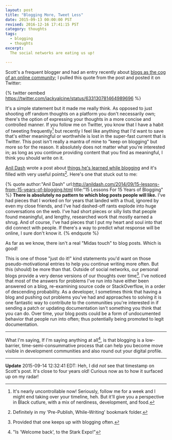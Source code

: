 ```yaml
---
layout: post
title: "Blogging More, Tweet Less"
date: 2015-09-13 00:00:00 PST
revised: 2016-12-16 17:41:15 PST
category: thoughts
tags:
  - blogging
  - thoughts
excerpt:
  The social networks are eating us up!

---
```


Scott's a frequent blogger and had an entry recently about [blogs as
the cog of an online community][1]; I pulled this quote from the
post and posted it on Twitter:

{% twitter oembed https://twitter.com/jackyalcine/status/633130781464989696 %}

It's a simple statement but it made me really think. As opposed to just shooting
off random thoughts on a platform you don't necessarily own; there's the option
of expressing your thoughts in a more concise and controlled manner. If you
follow me on Twitter, you know that I have a habit of tweeting frequently[^1]
but recently I feel like anything that I'd want to save that's either meaningful
or worthwhile is lost in the super-fast current that is Twitter. This post isn't
really a mantra of mine to "keep on blogging" but more so for the reason. It
absolutely does not matter what you're interested in; as long as you continue
providing content that you find as meaningful, I think you should write on it.

[Anil Dash][] wrote a post about [things he's learned while blogging][2] and
it's filled with very useful points[^2]. Here's one that stuck out to me:

{% quote author:"Anil Dash" url:http://anildash.com/2014/09/15-lessons-from-15-years-of-blogging.html title:"15 Lessons For 15 Years of Blogging" %}
**There is absolutely no pattern to which blog posts people will like.** I've
had pieces that I worked on for years that landed with a thud, ignored by
even my close friends, and I've had dashed-off rants explode into huge
conversations on the web. I've had short pieces or silly lists that people
found meaningful, and lengthy, researched work that mostly earned a shrug.
And of course, I've had pieces that I put my heart and soul into that did
connect with people. If there's a way to predict what response will be
online, I sure don't know it.
{% endquote %}

As far as we know, there isn't a real "Midas touch" to blog posts. Which is
good!

This is one of those "just do it!" kind statements you'd want on those
pseudo-motivational entries to help you continue writing more often. But this
(should) be more than that. Outside of social networks, our personal blogs
provide a very dense versions of our thoughts over time[^3]. I've noticed that
most of the answers for problems I've run into have either been answered on
a blog, re-examining source code or StackOverflow, in a order of descending
probability. As a developer, I sometimes think that having a blog and pushing
out problems you've had and approaches to solving it is one fantastic way to
contribute to the communities you're interested in if sending a patch or
updating documentation isn't something you think that you can do. Over time,
your blog posts could be a form of undocumented behavior that people run into
often; thus potentially being promoted to legit documentation.

---

What I'm saying, If I'm saying anything at all[^4], is that blogging is a
low-barrier, time-semi-consummative process that can help you become move
visible in development communities and also round out your digital profile.

---

**Update** 2015-09-14 12:32:41 EDT: Heh, I did _not_ see that timestamp on
Scott's post. It's close to four years old! Curious now as to how it surfaced up
on my radar!

[1]: http://www.hanselman.com/blog/YourBlogIsTheEngineOfCommunity.aspx
[2]: http://anildash.com/2014/09/15-lessons-from-15-years-of-blogging.html
[anil dash]: http://anildash.com/
[^1]: It's nearly uncontrollable now! Seriously, follow me for a week and I might end taking over your timeline, heh. But it'll give you a perspective in Black cutlure, with a mix of nerdiness, development, and food.
[^2]: Definitely in my 'Pre-Publish, While-Writing' bookmark folder.
[^3]: Provided that one keeps up with blogging often.
[^4]: "Is 'Welcome back', to the Stark Expo!"
